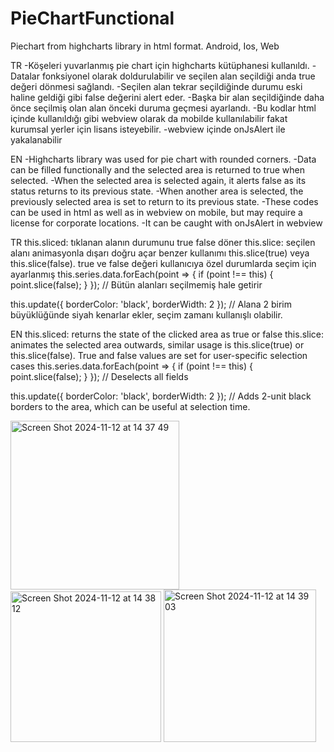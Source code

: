 # PieChartFunctional

Piechart from highcharts library in html format. Android, Ios, Web

TR
-Köşeleri yuvarlanmış pie chart için highcharts kütüphanesi kullanıldı.
-Datalar fonksiyonel olarak doldurulabilir ve seçilen alan seçildiği anda true değeri dönmesi sağlandı.
-Seçilen alan tekrar seçildiğinde durumu eski haline geldiği gibi false değerini alert eder.
-Başka bir alan seçildiğinde daha önce seçilmiş olan alan önceki duruma geçmesi ayarlandı.
-Bu kodlar html içinde kullanıldığı gibi webview olarak da mobilde kullanılabilir fakat kurumsal yerler için lisans isteyebilir.
-webview içinde onJsAlert ile yakalanabilir


EN
-Highcharts library was used for pie chart with rounded corners.
-Data can be filled functionally and the selected area is returned to true when selected.
-When the selected area is selected again, it alerts false as its status returns to its previous state.
-When another area is selected, the previously selected area is set to return to its previous state.
-These codes can be used in html as well as in webview on mobile, but may require a license for corporate locations.
-It can be caught with onJsAlert in webview



TR
this.sliced: tıklanan alanın durumunu true false döner
this.slice: seçilen alanı animasyonla dışarı doğru açar benzer kullanımı this.slice(true) veya this.slice(false). true ve false değeri kullanıcıya özel durumlarda seçim için ayarlanmış
this.series.data.forEach(point => {
                                    if (point !== this) {
                                        point.slice(false);
                                    }
                                });  // Bütün alanları seçilmemiş hale getirir
                                
this.update({
                borderColor: 'black',
                borderWidth: 2
            }); // Alana 2 birim büyüklüğünde siyah kenarlar ekler, seçim zamanı kullanışlı olabilir.

            
EN
this.sliced: returns the state of the clicked area as true or false
this.slice: animates the selected area outwards, similar usage is this.slice(true) or this.slice(false). True and false values ​​are set for user-specific selection cases
this.series.data.forEach(point => {
                                    if (point !== this) {
                                        point.slice(false);
                                    }
                                });  // Deselects all fields

this.update({
                borderColor: 'black',
                borderWidth: 2
            }); // Adds 2-unit black borders to the area, which can be useful at selection time.

<img width="270" alt="Screen Shot 2024-11-12 at 14 37 49" src="https://github.com/user-attachments/assets/cb967054-fd56-4837-be17-e3ed4a51299e">
<img width="241" alt="Screen Shot 2024-11-12 at 14 38 12" src="https://github.com/user-attachments/assets/8bcdca30-f85e-4faf-8bc2-5c9b9e7ffbb9">
<img width="244" alt="Screen Shot 2024-11-12 at 14 39 03" src="https://github.com/user-attachments/assets/bf0f3ebb-f816-4893-89d5-cc896f8d8438">


